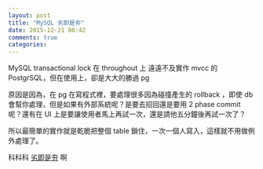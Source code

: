 ```yaml
---
layout: post
title: "MySQL 劣即是夯"
date: 2015-12-21 00:42
comments: true
categories: 
---
```


MySQL transactional lock 在 throughout 上 遠遠不及實作 mvcc 的 PostgrSQL，但在使用上，卻是大大的勝過 pg

原因是因為，在 pg 在寫程式裡，要處理很多因為碰撞產生的 rollback ，即使 db 會幫你處理，但是如果有外部系統呢？是要去招回還是要用 2 phase commit 呢？還有在 UI 上是要讓使用者馬上再試一次，還是請他五分鐘後再試一次了？

所以最簡單的實作就是乾脆把整個 table 鎖住，一次一個人寫入，這樣就不用做例外處理了。

科科科 [劣即是夯](https://gist.github.com/audreyt/3985324#%E5%8A%A3%E5%8D%B3%E6%98%AF%E5%A4%AF) 啊
